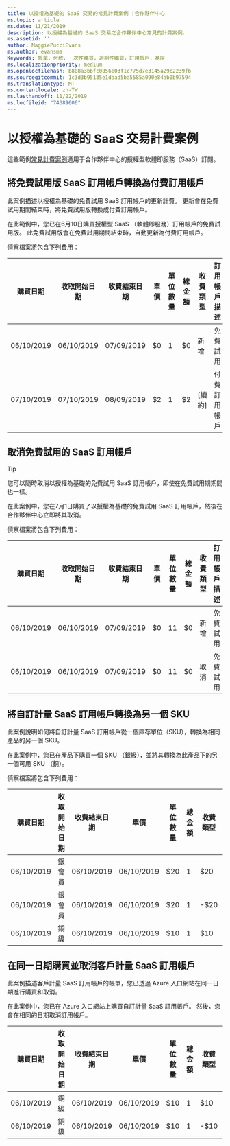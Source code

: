 ```yaml
---
title: 以授權為基礎的 SaaS 交易的常見計費案例 |合作夥伴中心
ms.topic: article
ms.date: 11/21/2019
description: 以授權為基礎的 SaaS 交易之合作夥伴中心常見的計費案例。
ms.assetid: ''
author: MaggiePucciEvans
ms.author: evansma
Keywords: 帳單，付款，一次性購買，週期性購買，訂用帳戶，基座
ms.localizationpriority: medium
ms.openlocfilehash: b808a3bbfc0856e03f1c775d7e3145a29c2239fb
ms.sourcegitcommit: 1c3d3b95135e1daad5ba5585a090e84ab0b97594
ms.translationtype: MT
ms.contentlocale: zh-TW
ms.lasthandoff: 11/22/2019
ms.locfileid: "74389606"
---
```

# <a name="billing-scenarios-for-license-based-saas-transactions"></a>以授權為基礎的 SaaS 交易計費案例

這些範例[常見計費案例](common-billing-scenarios.md)適用于合作夥伴中心的授權型軟體即服務（SaaS）訂閱。

## <a name="convert-a-free-trial-saas-subscription-to-a-paid-subscription"></a>將免費試用版 SaaS 訂用帳戶轉換為付費訂用帳戶

此案例描述以授權為基礎的免費試用 SaaS 訂用帳戶的更新計費。 更新會在免費試用期間結束時，將免費試用版轉換成付費訂用帳戶。

在此範例中，您已在6月10日購買授權型 SaaS （軟體即服務）訂用帳戶的免費試用版。 此免費試用版會在免費試用期間結束時，自動更新為付費訂用帳戶。

偵察檔案將包含下列費用：

| 購買日期 | 收取開始日期 | 收費結束日期 | 單價 | 單位數量 | 總金額 | 收費類型 | 訂用帳戶描述 |
| ------------- | ----------------- | --------------- | ---------- | ------------- | ------------ | ----------- | ----------------- |
| 06/10/2019 | 06/10/2019 | 07/09/2019 | $0 | 1 | $0 | 新增 | 免費試用 |
| 07/10/2019 | 07/10/2019 | 08/09/2019 | $2 | 1 | $2 | [續約] | 付費訂用帳戶 |

## <a name="cancel-a-free-trial-saas-subscription"></a>取消免費試用的 SaaS 訂用帳戶

> [!TIP]
> 您可以隨時取消以授權為基礎的免費試用 SaaS 訂用帳戶，即使在免費試用期期間也一樣。

在此案例中，您在7月1日購買了以授權為基礎的免費試用 SaaS 訂用帳戶，然後在合作夥伴中心立即將其取消。 

偵察檔案將包含下列費用：

| 購買日期 | 收取開始日期 | 收費結束日期 | 單價 | 單位數量 | 總金額 | 收費類型 | 訂用帳戶描述 |
| ------------- | ----------------- | --------------- | ---------- | ------------- | ------------ | ----------- | ----------------- |
| 06/10/2019 | 06/10/2019 | 07/09/2019 | $0 | 11 | $0 | 新增 | 免費試用 |
| 06/10/2019 | 06/10/2019 | 07/09/2019 | $0 | 11 | $0 | 取消 | 免費試用 |

## <a name="convert-custom-meter-saas-subscription-to-another-sku"></a>將自訂計量 SaaS 訂用帳戶轉換為另一個 SKU

此案例說明如何將自訂計量 SaaS 訂用帳戶從一個庫存單位（SKU），轉換為相同產品的另一個 SKU。

在此案例中，您已在產品下購買一個 SKU （銀級），並將其轉換為此產品下的另一個可用 SKU （銅）。

偵察檔案將包含下列費用：

| 購買日期 | 收取開始日期 | 收費結束日期 | 單價 | 單位數量 | 總金額 | 收費類型 | 訂用帳戶描述 |
| ------------- | ----------------- | --------------- | ---------- | ------------- | ------------ | ----------- | ----------------- |
| 06/10/2019 | 銀會員 | 06/10/2019 | 06/10/2019 | $20 | 1 | $20 | 新增 | 自訂計量 SaaS 訂用帳戶 |
| 06/10/2019 | 銀會員 | 06/10/2019 | 06/10/2019 | $20 | 1 | -$20 | 轉換 | 自訂計量 SaaS 訂用帳戶的按比例 rebill |
| 06/10/2019 | 銅級 | 06/10/2019 | 06/10/2019 | $10 | 1 | $10 | 轉換 | 自訂計量 SaaS 訂用帳戶 |

## <a name="purchase-and-cancel-a-customer-meter-saas-subscription-on-same-date"></a>在同一日期購買並取消客戶計量 SaaS 訂用帳戶

此案例描述客戶計量 SaaS 訂用帳戶的帳單，您已透過 Azure 入口網站在同一日期進行購買和取消。

在此案例中，您已在 Azure 入口網站上購買自訂計量 SaaS 訂用帳戶。 然後，您會在相同的日期取消訂用帳戶。

| 購買日期 | 收取開始日期 | 收費結束日期 | 單價 | 單位數量 | 總金額 | 收費類型 | 訂用帳戶描述 |
| ------------- | ----------------- | --------------- | ---------- | ------------- | ------------ | ----------- | ----------------- |
| 06/10/2019 | 銅級 | 06/10/2019 | 06/10/2019 | $10 | 1 | $10 | 新增 | 自訂計量 SaaS 訂用帳戶 |
| 06/10/2019 | 銅級 | 06/10/2019 | 06/10/2019 | $10 | 1 | -$10 | CancelImmediate | 自訂計量 SaaS 訂用帳戶 |
